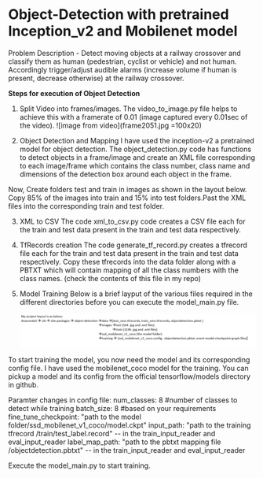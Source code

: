 # Object-Detection with pretrained Inception_v2 and Mobilenet model

Problem Description - Detect moving objects at a railway crossover and classify them as human (pedestrian, cyclist or vehicle) and not human. Accordingly trigger/adjust audible alarms (increase volume if human is present, decrease otherwise) at the railway crossover.

**Steps for execution of Object Detection**
1. Split Video into frames/images. 
The video_to_image.py file helps to achieve this with a framerate of 0.01 (image captured every 0.01sec of the video). 
                                       ![image from video](frame2051.jpg =100x20)

2. Object Detection and Mapping
I have used the inception-v2 a pretrained model for object detection. The object_detection.py code has functions to detect objects in a frame/image and create an XML file corresponding to each image/frame which contains the class number, class name and dimensions of the detection box around each object in the frame. 

Now, Create folders test and train in images as shown in the layout below. Copy 85% of the images into train and 15% into test folders.Past the XML files into the corresponding train and test folder.

3. XML to CSV
The code xml_to_csv.py code creates a CSV file each for the train and test data present in the train and test data respectively.

4. TfRecords creation
The code generate_tf_record.py creates a tfrecord file each for the train and test data present in the train and test data respectively. Copy these tfrecords into the data folder along with a PBTXT which will contain mapping of all the class numbers with the class names. (check the contents of this file in my repo)

5. Model Training
Below is a brief layput of the various files required in the different directories before you can execute the model_main.py file.

   ![layout image](layout.png)

To start training the model, you now need the model and its corresponding config file. I have used the mobilenet_coco model for the training. You can pickup a model and its config from the official tensorflow/models directory in github.

Paramter changes in config file:
num_classes: 8 #number of classes to detect while training
batch_size: 8 #based on your requirements
fine_tune_checkpoint: "path to the model folder/ssd_mobilenet_v1_coco/model.ckpt"
input_path: "path to the training tfrecord /train/test_label.record" -- in the train_input_reader and eval_input_reader
label_map_path: "path to the pbtxt mapping file /objectdetection.pbtxt" -- in the train_input_reader and eval_input_reader

Execute the model_main.py to start training.
